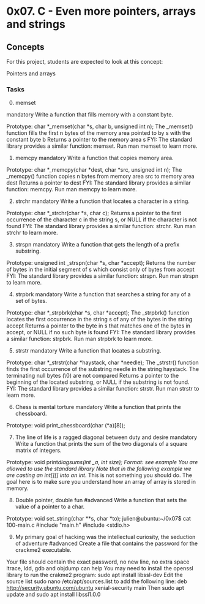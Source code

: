 # 0x07. C - Even more pointers, arrays and strings

## Concepts

For this project, students are expected to look at this concept:

Pointers and arrays

### Tasks

0. memset

mandatory
Write a function that fills memory with a constant byte.

Prototype: char *\_memset(char *s, char b, unsigned int n);
The \_memset() function fills the first n bytes of the memory area pointed to by s with the constant byte b
Returns a pointer to the memory area s
FYI: The standard library provides a similar function: memset. Run man memset to learn more.

1. memcpy
   mandatory
   Write a function that copies memory area.

Prototype: char *\_memcpy(char *dest, char \*src, unsigned int n);
The \_memcpy() function copies n bytes from memory area src to memory area dest
Returns a pointer to dest
FYI: The standard library provides a similar function: memcpy. Run man memcpy to learn more.

2. strchr
   mandatory
   Write a function that locates a character in a string.

Prototype: char *\_strchr(char *s, char c);
Returns a pointer to the first occurrence of the character c in the string s, or NULL if the character is not found
FYI: The standard library provides a similar function: strchr. Run man strchr to learn more.

3. strspn
   mandatory
   Write a function that gets the length of a prefix substring.

Prototype: unsigned int \_strspn(char *s, char *accept);
Returns the number of bytes in the initial segment of s which consist only of bytes from accept
FYI: The standard library provides a similar function: strspn. Run man strspn to learn more.

4. strpbrk
   mandatory
   Write a function that searches a string for any of a set of bytes.

Prototype: char *\_strpbrk(char *s, char \*accept);
The \_strpbrk() function locates the first occurrence in the string s of any of the bytes in the string accept
Returns a pointer to the byte in s that matches one of the bytes in accept, or NULL if no such byte is found
FYI: The standard library provides a similar function: strpbrk. Run man strpbrk to learn more.

5. strstr
   mandatory
   Write a function that locates a substring.

Prototype: char *\_strstr(char *haystack, char \*needle);
The \_strstr() function finds the first occurrence of the substring needle in the string haystack. The terminating null bytes (\0) are not compared
Returns a pointer to the beginning of the located substring, or NULL if the substring is not found.
FYI: The standard library provides a similar function: strstr. Run man strstr to learn more.

6. Chess is mental torture
   mandatory
   Write a function that prints the chessboard.

Prototype: void print_chessboard(char (\*a)[8]);

7. The line of life is a ragged diagonal between duty and desire
   mandatory
   Write a function that prints the sum of the two diagonals of a square matrix of integers.

Prototype: void print*diagsums(int \_a, int size);
Format: see example
You are allowed to use the standard library
Note that in the following example we are casting an int[][] into an int*. This is not something you should do. The goal here is to make sure you understand how an array of array is stored in memory.

8. Double pointer, double fun
   #advanced
   Write a function that sets the value of a pointer to a char.

Prototype: void set_string(char \**s, char *to);
julien@ubuntu:~/0x07$ cat 100-main.c
#include "main.h"
#include <stdio.h>

9. My primary goal of hacking was the intellectual curiosity, the seduction of adventure
   #advanced
   Create a file that contains the password for the crackme2 executable.

Your file should contain the exact password, no new line, no extra space
ltrace, ldd, gdb and objdump can help
You may need to install the openssl library to run the crakme2 program: sudo apt install libssl-dev
Edit the source list sudo nano /etc/apt/sources.list to add the following line: deb http://security.ubuntu.com/ubuntu xenial-security main Then sudo apt update and sudo apt install libssl1.0.0
